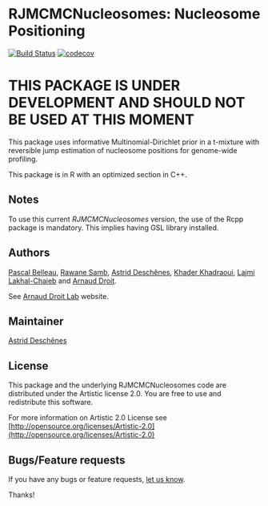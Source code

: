 RJMCMCNucleosomes: Nucleosome Positioning
==============================================================

[![Build Status](https://travis-ci.org/ArnaudDroitLab/RJMCMCNucleosomes.svg?branch=master)](https://travis-ci.org/ArnaudDroitLab/RJMCMCNucleosomes)
[![codecov](https://codecov.io/gh/ArnaudDroitLab/RJMCMCNucleosomes/branch/master/graph/badge.svg)](https://codecov.io/gh/ArnaudDroitLab/RJMCMCNucleosomes)


# THIS PACKAGE IS UNDER DEVELOPMENT AND SHOULD NOT BE USED AT THIS MOMENT #

This package uses informative Multinomial-Dirichlet prior in a t-mixture with 
reversible jump estimation of nucleosome positions for genome-wide profiling.

This package is in R with an optimized section in C++.


## Notes ##

To use this current _RJMCMCNucleosomes_ version, the use of the Rcpp package is mandatory. This implies having GSL library installed.


## Authors ##

[Pascal Belleau](http://ca.linkedin.com/in/pascalbelleau 
"Pascal Belleau"),
[Rawane Samb](https://ca.linkedin.com/in/rawanesamb "Rawane Samb"), 
[Astrid Desch&ecirc;nes](http://ca.linkedin.com/in/astriddeschenes 
"Astrid Desch&ecirc;nes"), 
[Khader Khadraoui](http://archimede.mat.ulaval.ca/pages/khaderk/ "Khader Khadraoui"), 
[Lajmi Lakhal-Chaieb](https://www.researchgate.net/profile/Lajmi_Lakhal-Chaieb "Lajmi Lakhal-Chaieb")
and [Arnaud Droit](http://ca.linkedin.com/in/drarnaud "Arnaud Droit").

See [Arnaud Droit Lab](http://bioinformatique.ulaval.ca/home/ 
"Arnaud Droit Lab") website.


## Maintainer ##

[Astrid Desch&ecirc;nes](http://ca.linkedin.com/in/astriddeschenes 
"Astrid Desch&ecirc;nes")


## License ##

This package and the underlying RJMCMCNucleosomes code are distributed under the 
Artistic license 2.0. You are free to use and redistribute this software. 

For more information on Artistic 2.0 License see
[http://opensource.org/licenses/Artistic-2.0](http://opensource.org/licenses/Artistic-2.0)


## Bugs/Feature requests ##

If you have any bugs or feature requests, [let us know](https://github.com/ArnaudDroitLab/RJMCMCNucleosomes/issues). 

Thanks!
